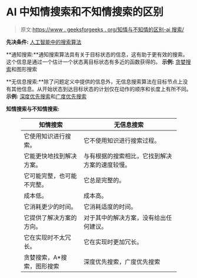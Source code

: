 # AI 中知情搜索和不知情搜索的区别

> 原文:[https://www . geeksforgeeks . org/知情与不知情的区别-ai 搜索/](https://www.geeksforgeeks.org/difference-between-informed-and-uninformed-search-in-ai/)

**先决条件:** [人工智能中的搜索算法](https://www.geeksforgeeks.org/search-algorithms-in-ai/)

**通知搜索:**通知搜索算法具有关于目标状态的信息，这有助于更有效的搜索。这个信息是通过一个估计一个状态离目标状态有多近的函数获得的。
**示例:** [贪婪搜索](https://www.geeksforgeeks.org/greedy-algorithms/)和图形搜索

**无信息搜索:**除了问题定义中提供的信息外，无信息搜索算法在目标节点上没有其他信息。从开始状态到达目标状态的计划仅在动作的顺序和长度上有所不同。
**示例:** [深度优先搜索](https://www.geeksforgeeks.org/depth-first-search-or-dfs-for-a-graph/)和[广度优先搜索](https://www.geeksforgeeks.org/breadth-first-search-or-bfs-for-a-graph/)

**知情搜索与不知情搜索:**

<figure class="table">

| 知情搜索 | 无信息搜索 |
| --- | --- |
| 它使用知识进行搜索。 | 它不使用知识进行搜索过程。 |
| 它能更快地找到解决方案。 | 与有根据的搜索相比，它找到解决方案的速度较慢。 |
| 它可能完整，也可能不完整。 | 它总是完整的。 |
| 成本低。 | 成本高。 |
| 它消耗更少的时间。 | 它消耗适度的时间。 |
| 它提供了解决方案的方向。 | 对于其中的解决方案，没有给出任何建议。 |
| 它在实现时不太冗长。 | 它在实现时更加冗长。 |
| 贪婪搜索，A*搜索，图形搜索 | 深度优先搜索，广度优先搜索 |

</figure>